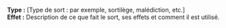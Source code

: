 **Type :** [Type de sort : par exemple, sortilège, malédiction, etc.]  
**Effet :**  Description de ce que fait le sort, ses effets et comment il est utilisé.